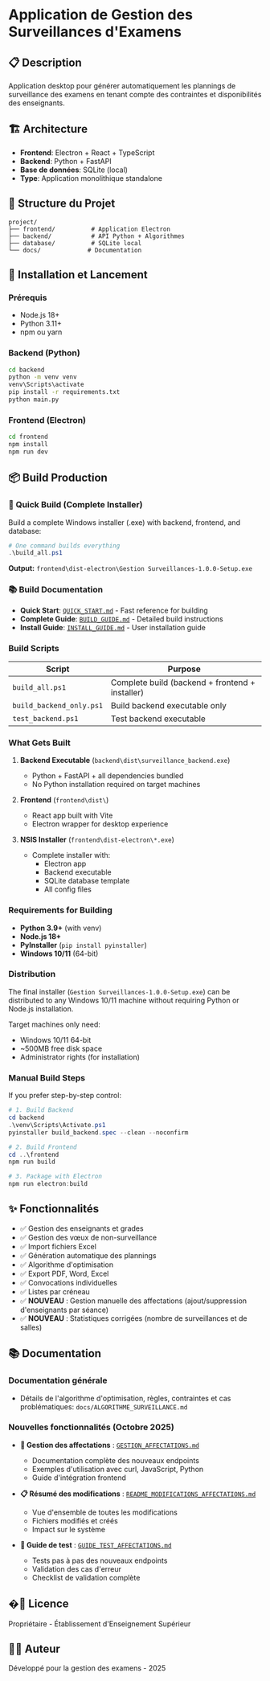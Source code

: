# Application de Gestion des Surveillances d'Examens

## 📋 Description

Application desktop pour générer automatiquement les plannings de surveillance des examens en tenant compte des contraintes et disponibilités des enseignants.

## 🏗️ Architecture

- **Frontend**: Electron + React + TypeScript
- **Backend**: Python + FastAPI
- **Base de données**: SQLite (local)
- **Type**: Application monolithique standalone

## 📁 Structure du Projet

```
project/
├── frontend/          # Application Electron
├── backend/           # API Python + Algorithmes
├── database/          # SQLite local
└── docs/             # Documentation
```

## 🚀 Installation et Lancement

### Prérequis

- Node.js 18+
- Python 3.11+
- npm ou yarn

### Backend (Python)

```bash
cd backend
python -m venv venv
venv\Scripts\activate
pip install -r requirements.txt
python main.py
```

### Frontend (Electron)

```bash
cd frontend
npm install
npm run dev
```

## 📦 Build Production

### 🚀 Quick Build (Complete Installer)

Build a complete Windows installer (.exe) with backend, frontend, and database:

```powershell
# One command builds everything
.\build_all.ps1
```

**Output:** `frontend\dist-electron\Gestion Surveillances-1.0.0-Setup.exe`

### 📚 Build Documentation

- **Quick Start**: [`QUICK_START.md`](QUICK_START.md) - Fast reference for building
- **Complete Guide**: [`BUILD_GUIDE.md`](BUILD_GUIDE.md) - Detailed build instructions
- **Install Guide**: [`INSTALL_GUIDE.md`](INSTALL_GUIDE.md) - User installation guide

### Build Scripts

| Script                   | Purpose                                         |
| ------------------------ | ----------------------------------------------- |
| `build_all.ps1`          | Complete build (backend + frontend + installer) |
| `build_backend_only.ps1` | Build backend executable only                   |
| `test_backend.ps1`       | Test backend executable                         |

### What Gets Built

1. **Backend Executable** (`backend\dist\surveillance_backend.exe`)

   - Python + FastAPI + all dependencies bundled
   - No Python installation required on target machines

2. **Frontend** (`frontend\dist\`)

   - React app built with Vite
   - Electron wrapper for desktop experience

3. **NSIS Installer** (`frontend\dist-electron\*.exe`)
   - Complete installer with:
     - Electron app
     - Backend executable
     - SQLite database template
     - All config files

### Requirements for Building

- **Python 3.9+** (with venv)
- **Node.js 18+**
- **PyInstaller** (`pip install pyinstaller`)
- **Windows 10/11** (64-bit)

### Distribution

The final installer (`Gestion Surveillances-1.0.0-Setup.exe`) can be distributed to any Windows 10/11 machine without requiring Python or Node.js installation.

Target machines only need:

- Windows 10/11 64-bit
- ~500MB free disk space
- Administrator rights (for installation)

### Manual Build Steps

If you prefer step-by-step control:

```powershell
# 1. Build Backend
cd backend
.\venv\Scripts\Activate.ps1
pyinstaller build_backend.spec --clean --noconfirm

# 2. Build Frontend
cd ..\frontend
npm run build

# 3. Package with Electron
npm run electron:build
```

## ✨ Fonctionnalités

- ✅ Gestion des enseignants et grades
- ✅ Gestion des vœux de non-surveillance
- ✅ Import fichiers Excel
- ✅ Génération automatique des plannings
- ✅ Algorithme d'optimisation
- ✅ Export PDF, Word, Excel
- ✅ Convocations individuelles
- ✅ Listes par créneau
- ✅ **NOUVEAU** : Gestion manuelle des affectations (ajout/suppression d'enseignants par séance)
- ✅ **NOUVEAU** : Statistiques corrigées (nombre de surveillances et de salles)

## 📚 Documentation

### Documentation générale

- Détails de l'algorithme d'optimisation, règles, contraintes et cas problématiques: `docs/ALGORITHME_SURVEILLANCE.md`

### Nouvelles fonctionnalités (Octobre 2025)

- **📘 Gestion des affectations** : [`GESTION_AFFECTATIONS.md`](GESTION_AFFECTATIONS.md)

  - Documentation complète des nouveaux endpoints
  - Exemples d'utilisation avec curl, JavaScript, Python
  - Guide d'intégration frontend

- **📋 Résumé des modifications** : [`README_MODIFICATIONS_AFFECTATIONS.md`](README_MODIFICATIONS_AFFECTATIONS.md)

  - Vue d'ensemble de toutes les modifications
  - Fichiers modifiés et créés
  - Impact sur le système

- **🧪 Guide de test** : [`GUIDE_TEST_AFFECTATIONS.md`](GUIDE_TEST_AFFECTATIONS.md)
  - Tests pas à pas des nouveaux endpoints
  - Validation des cas d'erreur
  - Checklist de validation complète

## �📄 Licence

Propriétaire - Établissement d'Enseignement Supérieur

## 👨‍💻 Auteur

Développé pour la gestion des examens - 2025
